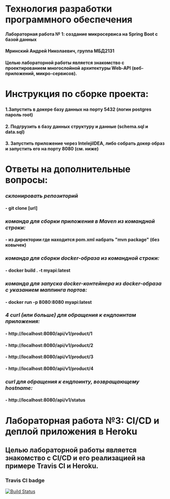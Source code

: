 # Технология разработки программного обеспечения
#### Лабораторная работа № 1: создание микросервиса на Spring Boot с базой данных
#### Мринский Андрей Николаевич, группа МБД2131
#### Целью лабораторной работы является знакомство с проектированием многослойной архитектуры Web-API (веб-приложений, микро-сервисов).
#
#
# **Инструкция по сборке проекта:**
###
#### 1.Запустить в докере базу данных на порту 5432 (логин postgres пароль root)
#### 2. Подгрузить в базу данных структуру и данные (schema.sql и data.sql)
#### 3. Запустить приложение через IntelejiIDEA, либо собрать докер образ и запустить его на порту 8080 (см. ниже)
#
# **Ответы на дополнительные вопросы:**
###
### ***склонировать репозиторий***
#### - git clone [url]
###
### ***команда для сборки приложения в Maven из командной строки:***
#### - из директории где находится pom.xml набрать  "mvn package" (без ковычек)
###
### ***команда для сборки docker-образа из командной строки:***
#### - docker build . -t myapi:latest
###
### ***команда для запуска docker-контейнера из docker-образа с указанием маппинга портов:***
#### - docker run -p 8080:8080 myapi:latest
###
### ***4 curl (или больше) для обращения к ендпоинтам приложения:***
#### - http://localhost:8080/api/v1/product/1
#### - http://localhost:8080/api/v1/product/2
#### - http://localhost:8080/api/v1/product/3
#### - http://localhost:8080/api/v1/product/4
###
### ***curl для обращения к ендпоинту, возвращающему hostname:***
#### - http://localhost:8080/api/v1/status


#
# Лабораторная работа №3: CI/CD и деплой приложения в Heroku

## Целью лабораторной работы является знакомство с CI/CD и его реализацией на примере Travis CI и Heroku.


### Travis CI badge

[![Build Status](https://app.travis-ci.com/MrinskiyAndrey/Sportfood.svg?branch=main)](https://app.travis-ci.com/MrinskiyAndrey/Sportfood)

#


